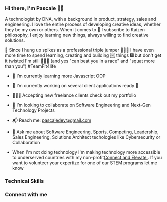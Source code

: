 ### Hi there, I'm Pascale 👋🏾 

A technologist by DNA, with a background in product, strategy, sales and engineering. I love the entire process of developing creative ideas, whether they be my own or others.  When it comes to 🧠 I subscribe to Kaizen philosophy, I enjoy learning new things, always willing to find creative solutions. 

🥇 Since I hung up spikes as a professional triple jumper 🏃🏾‍♀️ I have even more time to spend learning, creating and building :cool: things :fireworks: but don't get it twisted I'm still 🏋🏾‍♀️ (and yes "can beat you in a race" and "squat more than you") #TeamFit4life

<!--
**pascalecodes/pascalecodes** is a ✨ _special_ ✨ repository because its `README.md` (this file) appears on your GitHub profile.

Here are some ideas to get you started:


- 🔭 I’m currently working on ...
- 
- :black_nib:

- 🤔 I’m looking for help with ...
- 💬 Ask me about ...
- 📫 How to reach me: ...
- 😄 Pronouns: ...
-
 - ⚡ Fun fact: I hav
 -
 -🏆
 🫖
 🍵 
-->
- 🌱 I’m currently learning more Javascript OOP 
- 🔭 I’m currently working on several client applications ready 🚀
- 👩🏾‍💻 Accepting new freelance clients check out my portfolio 
- 👀 I’m looking to collaborate on Software Engineering and Next-Gen Technology Projects
- 📬 Reach me: pascaledev@gmail.com

 - 💬 Ask me about Software Engineering, Sports, Competing, Leadership, Sales Engineering, Solutions Architect techologies like Cybersecurity or Collaboration

 - When I'm not doing technology I'm making technology more accessible to underserved countries with my non-profit[Connect and Elevate ](https://connectandelevate.org/). If you want to volunteer your expertize for one of our STEM programs let me know 

### Technical Skills

### Connect with me
